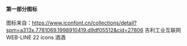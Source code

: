 #### 第一部分图标
图标来自：https://www.iconfont.cn/collections/detail?spm=a313x.7781069.1998910419.d9df05512&cid=27806
吉利工业互联网WEB-LINE
22 icons
酒酒
